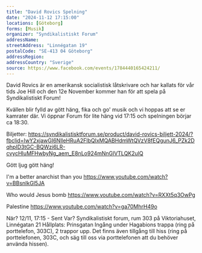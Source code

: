 ```yaml
---
title: "David Rovics Spelning"
date: "2024-11-12 17:15:00"
locations: [Göteborg]
forms: [Musik]
organizer: "Syndikalistiskt Forum"
addressName: 
streetAddress: "Linnégatan 19"
postalCode: "SE-413 04 Göteborg"
addressRegion:
addressCountry: "Sverige"
source: https://www.facebook.com/events/1784440165424211/
---
```

David Rovics är en amerikansk socialistisk låtskrivare och har kallats för vår tids Joe Hill och den 12e November kommer han för att spela på Syndikalistiskt Forum!

Kvällen blir fylld av gött häng, fika och go' musik och vi hoppas att se er kamrater där. Vi öppnar Forum för lite häng vid 17:15 och spelningen börjar ca 18:30.

Biljetter: https://syndikalistisktforum.se/product/david-rovics-biljett-2024/?fbclid=IwY2xjawGI6NlleHRuA2FlbQIxMQABHdmWtQVzV8fEQgunJ6_PZk2DqhpID3tGC-BQWzi6LR-cvycHIuMFHwbyNg_aem_E8nLo924mNnGlVTLQK2ulQ

Gött ljug gött häng!

I'm a better anarchist than you
https://www.youtube.com/watch?v=BBsnIkGl5JA

Who would Jesus bomb
https://www.youtube.com/watch?v=RXXt5q3OwPg

Palestine
https://www.youtube.com/watch?v=ga70MhrH49o

När? 12/11, 17:15 - Sent
Var? Syndikalistiskt forum, rum 303 på Viktoriahuset, Linnégatan 21
Hållplats: Prinsgatan
Ingång under Hagabions trappa (ring på porttelefon, 303C), 2 trappor upp.
Det finns även tillgång till hiss (ring på porttelefonen, 303C, och säg till oss via porttelefonen att du behöver använda hissen).